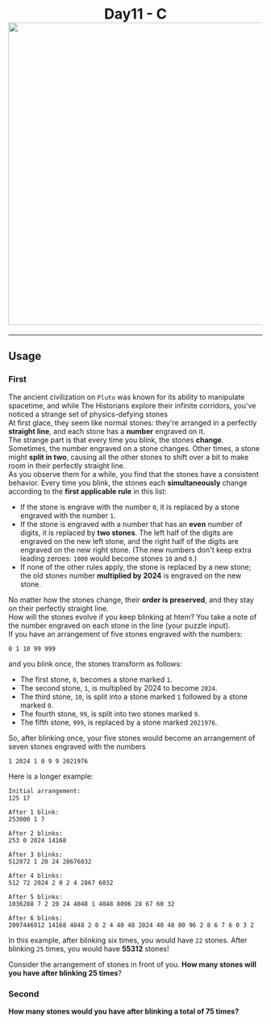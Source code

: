 <h1 align="center">
  Day11 - C <br>
  <img src="https://raw.githubusercontent.com/catppuccin/catppuccin/main/assets/palette/macchiato.png" width="600px"/>
  <br>
</h1>

---

## Usage

### First

The ancient civilization on `Pluto` was known for its ability to manipulate spacetime, and while The Historians explore their infinite corridors, you've noticed a strange set of physics-defying stones
<br>
At first glace, they seem like normal stones: they're arranged in a perfectly **straight line**, and each stone has a **number** engraved on it.
<br>
The strange part is that every time you blink, the stones **change**.
<br>
Sometimes, the number engraved on a stone changes. Other times, a stone might **split in two**, causing all the other stones to shift over a bit to make room in their perfectly straight line.
<br>
As you observe them for a while, you find that the stones have a consistent behavior. Every time you blink, the stones each **simultaneously** change according to the **first applicable rule** in this list:

- If the stone is engrave with the number `0`, it is replaced by a stone engraved with the number `1`.
- If the stone is engraved with a number that has an **even** number of digits, it is replaced by **two stones**. The left half of the digits are engraved on the new left stone, and the right half of the digits are engraved on the new right stone. (The new numbers don't keep extra leading zeroes: `1000` would become stones `10` and `0`.)
- If none of the other rules apply, the stone is replaced by a new stone; the old stone`s` number **multiplied by 2024** is engraved on the new stone.

No matter how the stones change, their **order is preserved**, and they stay on their perfectly straight line.
<br>
How will the stones evolve if you keep blinking at htem? You take a note of the number engraved on each stone in the line (your puzzle input).
<br>
If you have an arrangement of five stones engraved with the numbers:

```plaintext
0 1 10 99 999
```

and you blink once, the stones transform as follows:

- The first stone, `0`, becomes a stone marked `1`.
- The second stone, `1`, is multiplied by 2024 to become `2024`.
- The third stone, `10`, is split into a stone marked `1` followed by a stone marked `0`.
- The fourth stone, `99`, is split into two stones marked `9`.
- The fifth stone, `999`, is replaced by a stone marked `2021976`.

So, after blinking once, your five stones would become an arrangement of seven stones engraved with the numbers

```plaintext
1 2024 1 0 9 9 2021976
```

Here is a longer example:

```plaintext
Initial arrangement:
125 17

After 1 blink:
253000 1 7

After 2 blinks:
253 0 2024 14168

After 3 blinks:
512072 1 20 24 28676032

After 4 blinks:
512 72 2024 2 0 2 4 2867 6032

After 5 blinks:
1036288 7 2 20 24 4048 1 4048 8096 28 67 60 32

After 6 blinks:
2097446912 14168 4048 2 0 2 4 40 48 2024 40 48 80 96 2 8 6 7 6 0 3 2
```

In this example, after blinking six times, you would have `22` stones. After blinking `25` times, you would have **55312** stones!

Consider the arrangement of stones in front of you. **How many stones will you have after blinking 25 times**?

### Second

**How many stones would you have after blinking a total of 75 times?**
